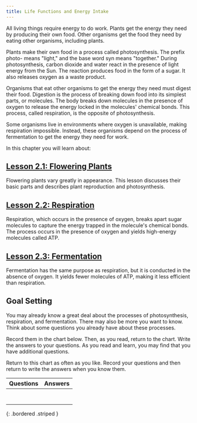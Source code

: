 ```yaml
---
title: Life Functions and Energy Intake
---
```

All living things require energy to do work. Plants get the energy they need by producing their own food. Other organisms get the food they need by eating other organisms, including plants.

Plants make their own food in a process called photosynthesis. The prefix photo- means "light," and the base word syn means "together." During photosynthesis, carbon dioxide and water react in the presence of light energy from the Sun. The reaction produces food in the form of a sugar. It also releases oxygen as a waste product.

Organisms that eat other organisms to get the energy they need must digest their food. Digestion is the process of breaking down food into its simplest parts, or molecules. The body breaks down molecules in the presence of oxygen to release the energy locked in the molecules' chemical bonds. This process, called respiration, is the opposite of photosynthesis.

Some organisms live in environments where oxygen is unavailable, making respiration impossible. Instead, these organisms depend on the process of fermentation to get the energy they need for work.

In this chapter you will learn about:

## [Lesson 2.1: Flowering Plants](lesson-2.1)

Flowering plants vary greatly in appearance. This lesson discusses their basic parts and describes plant reproduction and photosynthesis.

## [Lesson 2.2: Respiration](lesson-2.2)

Respiration, which occurs in the presence of oxygen, breaks apart sugar molecules to capture the energy trapped in the molecule's chemical bonds. The process occurs in the presence of oxygen and yields high-energy molecules called ATP.

## [Lesson 2.3: Fermentation](lesson-2.3)

Fermentation has the same purpose as respiration, but it is conducted in the absence of oxygen. It yields fewer molecules of ATP, making it less efficient than respiration.

## Goal Setting

You may already know a great deal about the processes of photosynthesis, respiration, and fermentation. There may also be more you want to know. Think about some questions you already have about these processes.

Record them in the chart below. Then, as you read, return to the chart. Write the answers to your questions. As you read and learn, you may find that you have additional questions.

Return to this chart as often as you like. Record your questions and then return to write the answers when you know them.

| Questions | Answers |
|:-:|:-:|
|  |  |
|  |  |
|  |  |
|  |  |
|  |  |
|  |  |
|  |  |
{: .bordered .striped }